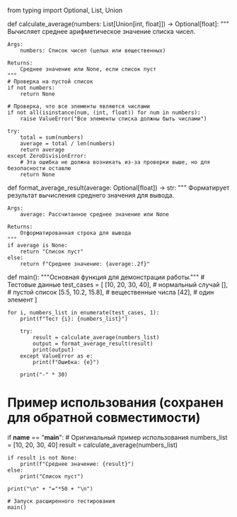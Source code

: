 from typing import Optional, List, Union


def calculate_average(numbers: List[Union[int, float]]) -> Optional[float]:
    """
    Вычисляет среднее арифметическое значение списка чисел.
    
    Args:
        numbers: Список чисел (целых или вещественных)
        
    Returns:
        Среднее значение или None, если список пуст
    """
    # Проверка на пустой список
    if not numbers:
        return None
    
    # Проверка, что все элементы являются числами
    if not all(isinstance(num, (int, float)) for num in numbers):
        raise ValueError("Все элементы списка должны быть числами")
    
    try:
        total = sum(numbers)
        average = total / len(numbers)
        return average
    except ZeroDivisionError:
        # Эта ошибка не должна возникать из-за проверки выше, но для безопасности оставлю
        return None


def format_average_result(average: Optional[float]) -> str:
    """
    Форматирует результат вычисления среднего значения для вывода.
    
    Args:
        average: Рассчитанное среднее значение или None
        
    Returns:
        Отформатированная строка для вывода
    """
    if average is None:
        return "Список пуст"
    else:
        return f"Среднее значение: {average:.2f}"


def main():
    """Основная функция для демонстрации работы."""
    # Тестовые данные
    test_cases = [
        [10, 20, 30, 40],  # нормальный случай
        [],                 # пустой список
        [5.5, 10.2, 15.8], # вещественные числа
        [42],               # один элемент
    ]
    
    for i, numbers_list in enumerate(test_cases, 1):
        print(f"Тест {i}: {numbers_list}")
        
        try:
            result = calculate_average(numbers_list)
            output = format_average_result(result)
            print(output)
        except ValueError as e:
            print(f"Ошибка: {e}")
        
        print("-" * 30)


# Пример использования (сохранен для обратной совместимости)
if __name__ == "__main__":
    # Оригинальный пример использования
    numbers_list = [10, 20, 30, 40]
    result = calculate_average(numbers_list)
    
    if result is not None:
        print(f"Среднее значение: {result}")
    else:
        print("Список пуст")
    
    print("\n" + "="*50 + "\n")
    
    # Запуск расширенного тестирования
    main()
